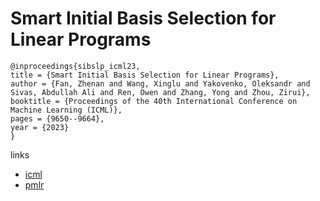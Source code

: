 # Smart Initial Basis Selection for Linear Programs

```
@inproceedings{sibslp_icml23,
title = {Smart Initial Basis Selection for Linear Programs},
author = {Fan, Zhenan and Wang, Xinglu and Yakovenko, Oleksandr and Sivas, Abdullah Ali and Ren, Owen and Zhang, Yong and Zhou, Zirui},
booktitle = {Proceedings of the 40th International Conference on Machine Learning (ICML)},
pages = {9650--9664},
year = {2023}
}
```

links
- [icml](https://icml.cc/Conferences/2023/Schedule?showEvent=23570)
- [pmlr](https://proceedings.mlr.press/v202/fan23d.html)
